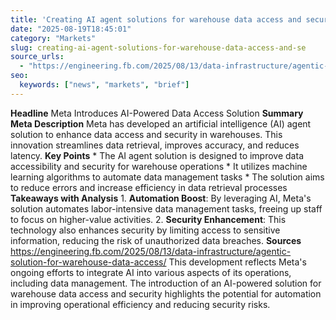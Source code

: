 ```yaml
---
title: 'Creating AI agent solutions for warehouse data access and security'
date: "2025-08-19T18:45:01"
category: "Markets"
slug: creating-ai-agent-solutions-for-warehouse-data-access-and-se
source_urls:
  - "https://engineering.fb.com/2025/08/13/data-infrastructure/agentic-solution-for-warehouse-data-access/"
seo:
  keywords: ["news", "markets", "brief"]
---
```

**Headline** Meta Introduces AI-Powered Data Access Solution  **Summary Meta Description** Meta has developed an artificial intelligence (AI) agent solution to enhance data access and security in warehouses. This innovation streamlines data retrieval, improves accuracy, and reduces latency.  **Key Points**  * The AI agent solution is designed to improve data accessibility and security for warehouse operations * It utilizes machine learning algorithms to automate data management tasks * The solution aims to reduce errors and increase efficiency in data retrieval processes  **Takeaways with Analysis**  1. **Automation Boost**: By leveraging AI, Meta's solution automates labor-intensive data management tasks, freeing up staff to focus on higher-value activities. 2. **Security Enhancement**: This technology also enhances security by limiting access to sensitive information, reducing the risk of unauthorized data breaches.  **Sources** https://engineering.fb.com/2025/08/13/data-infrastructure/agentic-solution-for-warehouse-data-access/ This development reflects Meta's ongoing efforts to integrate AI into various aspects of its operations, including data management. The introduction of an AI-powered solution for warehouse data access and security highlights the potential for automation in improving operational efficiency and reducing security risks. 
